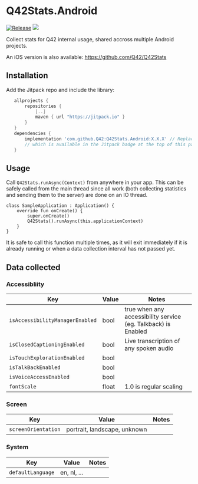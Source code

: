 # Q42Stats.Android 
[![Release](https://jitpack.io/v/Q42/Q42Stats.Android.svg)](https://jitpack.io/#Q42/Q42Stats.Android)
[![](https://jitci.com/gh/Q42/Q42Stats.Android/svg)](https://jitci.com/gh/Q42/Q42Stats.Android)


Collect stats for Q42 internal usage, shared accross multiple Android projects.

An iOS version is also available: https://github.com/Q42/Q42Stats

## Installation
Add the Jitpack repo and include the library:

```gradle
   allprojects {
       repositories {
           [..]
           maven { url "https://jitpack.io" }
       }
   }
   dependencies {
       implementation 'com.github.Q42:Q42Stats.Android:X.X.X' // Replace X.X.X by the latest version,
       // which is available in the Jitpack badge at the top of this page
   }
```  

## Usage

Call `Q42Stats.runAsync(Context)` from anywhere in your app. This can be safely called from the main thread since all work (both collecting statistics and sending them to the server) are done on an IO thread. 

```
class SampleApplication : Application() {
    override fun onCreate() {
        super.onCreate()
        Q42Stats().runAsync(this.applicationContext)
    }
}
```
It is safe to call this function multiple times, as it will exit immediately if it is already running or when a data collection interval has not passed yet.

## Data collected

### Accessibliity

| Key | Value | Notes |
|-|-|-|
| `isAccessibilityManagerEnabled` | bool | true when any accessibility service (eg. Talkback) is Enabled | 
| `isClosedCaptioningEnabled` | bool | Live transcription of any spoken audio |
| `isTouchExplorationEnabled` | bool |
| `isTalkBackEnabled` | bool
| `isVoiceAccessEnabled` | bool
| `fontScale` | float | 1.0 is regular scaling |



### Screen

| Key | Value | Notes |
|-|-|-|
| `screenOrientation`| portrait, landscape, unknown |

### System

| Key | Value | Notes |
|-|-|-|
| `defaultLanguage`| en, nl, ... |


